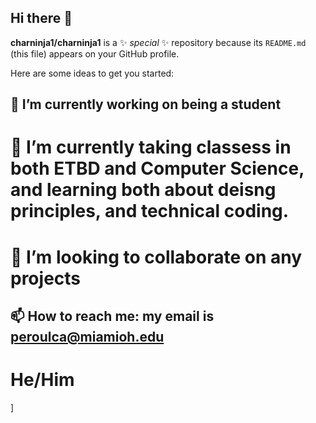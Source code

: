 ## Hi there 👋


**charninja1/charninja1** is a ✨ _special_ ✨ repository because its `README.md` (this file) appears on your GitHub profile.

Here are some ideas to get you started:

## 🔭 I’m currently working on being a student
# 🌱 I’m currently taking classess in both ETBD and Computer Science, and learning both about deisng principles, and technical coding.
# 👯 I’m looking to collaborate on any projects
## 📫 How to reach me: my email is peroulca@miamioh.edu
# He/Him
]
